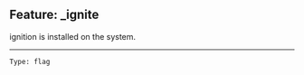 ## Feature: _ignite

<website-feature> ignition is installed on the system. </website-feature>

---

	Type: flag
#
